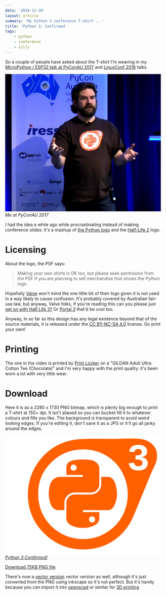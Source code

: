```yaml
---
date: '2018-11-28'
layout: article
summary: 'My Python 3 conference T-shirt ...'
title: 'Python 3: Confirmed'
tags:
    - python
    - conference
    - silly
---
```


So a couple of people have asked about the T-shirt I'm wearing in 
my [MicroPython / ESP32 talk at PyConAU 2017](https://www.youtube.com/watch?v=6N1hNRDkm0o)
and [LinuxConf 2018](/art/linuxconf-2018-sydney) talks.

![Me at PyConAU 2017](img/screenshot.jpg)
*Me at PyConAU 2017*

I had the idea a while ago while procrastinating instead of making
conference slides: it's a mashup of
[the Python logo](https://www.python.org/community/logos/) and the
[Half-Life 2](https://en.wikipedia.org/wiki/Half-Life_2) logo.

# Licensing

About the logo, the PSF says:

> Making your own shirts is OK too, but please seek permission from
> the PSF if you are planning to sell merchandise that shows the Python logo.

Hopefully [Valve](https://www.valvesoftware.com/en/) won't mind the one
little bit of their logo given it is not used in a way likely to cause confusion.
It's probably covered by Australian fair-use law, but anyway, Valve folks,
if you're reading this can you please just 
[get on with Half Life 3?](https://www.techradar.com/au/news/gaming/half-life-3-release-date-news-and-rumours-1290663)
Or [Portal 3](https://www.looper.com/48490/valve-wont-make-portal-3/)
that'd be cool too.

Anyway, in so far as this design has any legal existence beyond that
of the source materials, it is released under the
[CC BY-NC-SA 4.0](https://creativecommons.org/licenses/by-nc-sa/4.0/)
license.  Go print your own!

# Printing

The one in the video is printed by [Print Locker](https://printlocker.com.au/) on a
"GILDAN Adult Ultra Cotton Tee (Chocolate)"
and I'm very happy with the print quality: it's been worn a lot with
very little wear.

# Download

Here it is as a 2280 x 1730 PNG bitmap, which is plenty big enough to
print a T-shirt at 150+ dpi.  It isn't aliased so you can bucket-fill
it to whatever colours and fills you like.  The background is transparent
to avoid weird looking edges. If you're editing it, don't save it as a JPG
or it'll go all janky around the edges.

[![Python 3 Confirmed](img/python3confirmed.png)
*Python 3 Confirmed!*](img/python3confirmed.png)

[Download 75KB PNG file](img/python3confirmed.png)

There's now a [vector version](img/python3confirmed.svg)
vector version as well, although it's just converted from the PNG
using inkscape so it's not perfect.  But it's handy because
you can import it into [openscad](https://openscad.org) or 
similar for [3D printing](/tag/3dprint)
